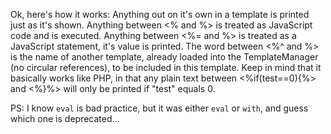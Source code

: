 Ok, here's how it works:
Anything out on it's own in a template is printed just as it's shown.
Anything between <% and %> is treated as JavaScript code and is executed.
Anything between <%= and %> is treated as a JavaScript statement, it's value is printed.
The word between <%^ and %> is the name of another template, already loaded into the TemplateManager (no circular references), to be included in this template.
Keep in mind that it basically works like PHP, in that any plain text between <%if(test==0){%> and <%}%> will only be printed if "test" equals 0.

PS: I know `eval` is bad practice, but it was either `eval` or `with`, and guess which one is deprecated...